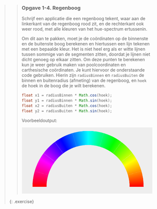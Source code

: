 >> ### Opgave 1-4. Regenboog
>>
>> Schrijf een applicatie die een regenboog tekent, waar aan de linkerkant van de regenboog rood zit, en de rechterkant ook weer rood, met alle kleuren van het hue-spectrum ertussenin. 
>>
>> Om dit aan te pakken, moet je de coördinaten op de binnenste en de buitenste boog berekenen en hiertussen een lijn tekenen met een bepaalde kleur. Het is niet heel erg als er witte lijnen tussen sommige van de segmenten zitten, doordat je lijnen niet dicht genoeg op elkaar zitten. Om deze punten te berekenen kun je weer gebruik maken van poolcoordinaten en carthesische coördinaten. Je kunt hiervoor de onderstaande code gebruiken. Hierin zijn `radiusBinnen` en `radiusBuiten` de binnen en buitenradius (afmeting) van de regenboog, en `hoek` de hoek in de boog die je wilt berekenen.
>>
>> ```java
>> float x1 = radiusBinnen * Math.cos(hoek);
>> float y1 = radiusBinnen * Math.sin(hoek);
>> float x2 = radiusBuiten * Math.cos(hoek);
>> float y2 = radiusBuiten * Math.sin(hoek);
>> ```
>>
>> Voorbeeldoutput:
>> 
>> ![rainbow](images/week01/rainbow.png)
>>
>{: .exercise}